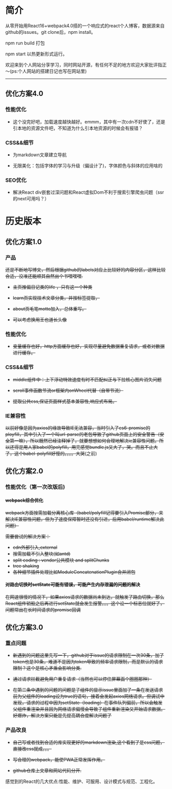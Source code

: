 # 简介

从零开始用React16+webpack4.0搭的一个响应式的react个人博客，数据源来自github的issues。git clone后，npm install。

npm run build 打包

npm start 以热更新形式运行。

欢迎来到个人网站分享学习，同时网站开源，有任何不足的地方欢迎大家批评指正～(ps:个人网站的搭建日记也写在网站里)

---

## 优化方案4.0

### 性能优化

* 这个没完好吧，加载速度越快越好。emmm，其中有一次cdn不好使了，还是引本地的资源文件吧，不知道为什么引本地资源的时候会有报错？

### CSS&&细节

* 为markdown文章建立导航

* 无限美化：包括字体的学习与升级（偏设计了)，字体颜色与斜体的应用啥的

### SEO优化

* 解决React div嵌套过深问题和React虚拟Dom不利于搜索引擎爬虫问题（ssr的next可用吗？）


# 历史版本

## 优化方案1.0

### 产品

~~还是不断地写博文，然后根据github的labels对应上比较好的内容分区，这样比较合适，没准还能顺其自然出个书嘿嘿嘿.~~

* ~~主页推偏日记类的life ，只有这一个种类~~

* ~~learn页实现技术文章分类，并按标签提取，~~

* ~~about页毛笔motto加入，总体重写。~~

* ~~可以考虑换用王也道长头像~~

### 性能优化

* ~~变量缓存也好，http方面缓存也好，实现尽量避免数据重复请求，或者对数据进行缓存。~~ 

### CSS&&细节

* ~~middle组件中：上下浮动特效速度有时不匹配纠正与下拉核心图片消失问题~~

* ~~scroll事件函数节流or框架内onWheel代替（自带节流）~~

* ~~提取公共css,保证页面样式基本兼容性,响应式布局。~~


### IE兼容性

~~以前好像是因为axios的缘故导致IE无法兼容，当时引入了es6-promise的ployfill，其中引入了一个叫url-parse的老包导致了github页面上的安全警告（安全第一嘛），所以既然已经注释掉了，就要想想如何合理地解决ie兼容性问题。所以还得是用人家babel的polyfill，用完感觉bundle.js又大了，哭。而且不止大了，这个babel-polyfill好慢的。。。。大哭~~(之前)

## 优化方案2.0

### 性能优化（第一次改版后)

#### ~~webpack综合优化~~

~~webpack方面按需加载分离核心库（babel/polyfill记得要引入Promise部分，来解决IE兼容性问题，但为了速度保障暂时还没有引进，后用babel/runtime解决此问题）~~

~~需要尝试的解决方案：~~

* ~~cdn外部引入,external~~
* ~~按需加载不引入整块(如antd)~~
* ~~split coding : vendor公共模块 and splitChunks~~
* ~~tree shaking~~
* ~~各种细节插件处理比如ModuleConcatenationPlugin合并闭包~~



#### ~~对路由切换时setState可能有错误，可能产生内存泄漏的问题的解决~~

~~在网速很慢的情况下，如果axios请求的数据尚未到达，就触发了路由切换，那么React组件销毁之后再进行setState就会发生报警。。。这个设一个标志位就好了，问题常出在长时间请求的promise回调~~

## 优化方案3.0

### 重点问题

* ~~新遇到的问题这里先写一下，github对于issue的请求限制在一次30条，加了token也是30条，难道不是因为token导致的频率请求限制，而是默认的请求限制？这个是核心矛盾会影响分类.~~

* ~~通过请求拦截避免用户重复请求（当然也可以停住屏幕画个圈圈那种）~~

* ~~在第二条中遇到的问题的问题是子组件的显示issue里面加了一条在发送请求前为父组件的loading设为true的语句，接着会发起axios网络请求。但调试中发现，请求的过程中因为setState（loading）在事件队列偏前，所以会触发父组件重渲染并且因为网络请求偏慢会导致子组件重新渲染又开始请求数据。好爆炸，解决方案只能是先提高耦合度解决问题了~~



### 产品改良

* ~~自己写或者找到合适的库实现更好的markdown渲染,这个看到了是css问题，直接改css就成。。。~~

* ~~写合理的webpack，能使PWA正常发挥作用。~~

* ~~github仓库上文章和网站代码分开.~~

感觉到的React的几大优点:性能、维护、可服用、设计模式与规范、工程化。